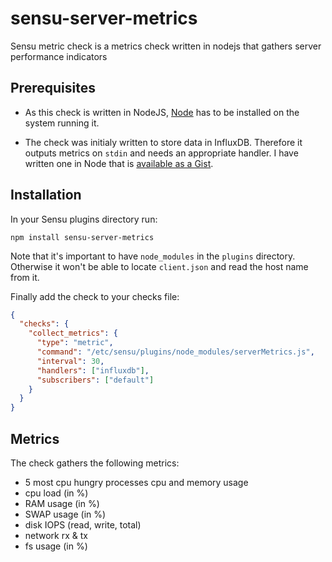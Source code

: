 # sensu-server-metrics
Sensu metric check is a metrics check written in nodejs that gathers server performance indicators

## Prerequisites

* As this check is written in NodeJS, [Node](https://nodejs.org/en/) has to be installed on the system running it.

* The check was initialy written to store data in InfluxDB. Therefore it outputs metrics on `stdin`
and needs an appropriate handler. I have written one in Node that is [available as a Gist](https://gist.github.com/Buzut/dd49ee9c9b589f1035296ef96e63698e).

## Installation

In your Sensu plugins directory run:

`npm install sensu-server-metrics`

Note that it's important to have `node_modules` in the `plugins` directory. Otherwise it won't be able to locate `client.json` and read the host name from it.


Finally add the check to your checks file:

```json
{
  "checks": {
    "collect_metrics": {
      "type": "metric",
      "command": "/etc/sensu/plugins/node_modules/serverMetrics.js",
      "interval": 30,
      "handlers": ["influxdb"],
      "subscribers": ["default"]
    }
  }
}
```

## Metrics

The check gathers the following metrics:
* 5 most cpu hungry processes cpu and memory usage
* cpu load (in %)
* RAM usage (in %)
* SWAP usage (in %)
* disk IOPS (read, write, total)
* network rx & tx
* fs usage (in %)
